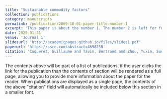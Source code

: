 ```yaml
---
title: "Sustainable commodity factors"
collection: publications
category: manuscripts
permalink: /publication/2009-10-01-paper-title-number-1
excerpt: 'This paper is about the number 1. The number 2 is left for future work.'
date: 2025-01-31
venue: 'Journal 1'
slidesurl: 'http://academicpages.github.io/files/slides1.pdf'
paperurl: 'https://ssrn.com/abstract=4698258'
citation: 'Coqueret, Guillaume and Tavin, Bertrand and Zhou, Yuxin, Sustainable commodity factors (January 31, 2025). Available at SSRN: https://ssrn.com/abstract=4698258 or http://dx.doi.org/10.2139/ssrn.4698258'
---
```


The contents above will be part of a list of publications, if the user clicks the link for the publication than the contents of section will be rendered as a full page, allowing you to provide more information about the paper for the reader. When publications are displayed as a single page, the contents of the above "citation" field will automatically be included below this section in a smaller font.
